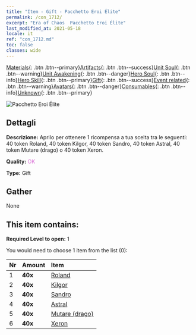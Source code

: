 ```yaml
---
title: "Item - Gift - Pacchetto Eroi Élite"
permalink: /con_1712/
excerpt: "Era of Chaos  Pacchetto Eroi Élite"
last_modified_at: 2021-05-18
locale: it
ref: "con_1712.md"
toc: false
classes: wide
---
```

 [Materials](/ItemsIT/){: .btn .btn--primary}[Artifacts](/ItemsIT/Artifacts/){: .btn .btn--success}[Unit Soul](/ItemsIT/UnitSoul/){: .btn .btn--warning}[Unit Awakening](/ItemsIT/UnitAwakening/){: .btn .btn--danger}[Hero Soul](/ItemsIT/HeroSoul/){: .btn .btn--info}[Hero Skill](/ItemsIT/HeroSkill/){: .btn .btn--primary}[Gift](/ItemsIT/Gift/){: .btn .btn--success}[Event related](/ItemsIT/Events/){: .btn .btn--warning}[Avatars](/ItemsIT/Avatars/){: .btn .btn--danger}[Consumables](/ItemsIT/Consumables/){: .btn .btn--info}[Unknown](/ItemsIT/Unknown/){: .btn .btn--primary}

 ![Pacchetto Eroi Élite](/images/t/i_907065.png)

## Dettagli
 **Descrizione:** Aprilo per ottenere 1 ricompensa a tua scelta tra le seguenti: 40 token Roland, 40 token Kilgor, 40 token Sandro, 40 token Astral, 40 token Mutare (drago) o 40 token Xeron.

 **Quality:** <span style="color: #DA70D6">OK</span>

 **Type:** Gift

## Gather

  None

## This item contains:

 **Required Level to open:** 1

 You would need to choose 1 item from the list (0):

  | Nr | Amount |     Item    |
  |:---|:-------|:------------|
  | 1 |  **40x** | [Roland](/ItemsIT/her_362/) |  | 
  | 2 |  **40x** | [Kilgor](/ItemsIT/her_374/) |  | 
  | 3 |  **40x** | [Sandro](/ItemsIT/her_371/) |  | 
  | 4 |  **40x** | [Astral](/ItemsIT/her_388/) |  | 
  | 5 |  **40x** | [Mutare (drago)](/ItemsIT/her_390/) |  | 
  | 6 |  **40x** | [Xeron](/ItemsIT/her_383/) |  | 
